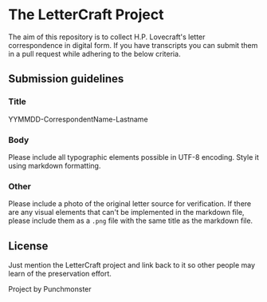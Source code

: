 # The LetterCraft Project

The aim of this repository is to collect H.P. Lovecraft's letter correspondence in digital form. If you have transcripts you can submit them in a pull request while adhering to the below criteria.

## Submission guidelines

### Title

YYMMDD-CorrespondentName-Lastname

### Body

Please include all typographic elements possible in UTF-8 encoding. Style it using markdown formatting.

### Other

Please include a photo of the original letter source for verification.
If there are any visual elements that can't be implemented in the markdown file, please include them as a `.png` file with the same title as the markdown file.

## License

Just mention the LetterCraft project and link back to it so other people may learn of the preservation effort.

Project by Punchmonster
